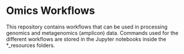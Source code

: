 # Omics Workflows

This repository contains workflows that can be used in processing genomics and metagenomics (amplicon) data. Commands used for the different workflows are stored in the Jupyter notebooks inside the *_resources folders.